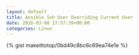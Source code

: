 ```yaml
---
layout: default                                                                                                              
title: Ansible Ssh User Overriding Current User                                                                                                                       
date: 2016-03-08 17:57:39+00:00                                                                                                                        
categories: Linux                                                                                                                
---                                                                                                                              
```


{% gist makeittotop/0bd49c8bc6c69ea74e1e %}                                                                                                           

